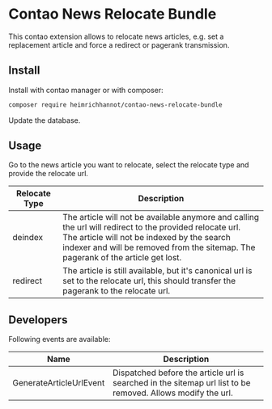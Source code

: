 # Contao News Relocate Bundle

This contao extension allows to relocate news articles, e.g. set a replacement article and force a redirect or pagerank transmission.


## Install

Install with contao manager or with composer: 

```bash
composer require heimrichhannot/contao-news-relocate-bundle
```

Update the database.

## Usage

Go to the news article you want to relocate, select the relocate type and provide the relocate url.

<table>
    <thead>
        <tr>
            <th>Relocate Type</th>
            <th>Description</th>
        </tr>
    </thead>
    <tbody>
        <tr>
            <td>deindex</td>
            <td>
                The article will not be available anymore and calling the url will redirect to the provided relocate url.<br>
                The article will not be indexed by the search indexer and will be removed from the sitemap.
                The pagerank of the article get lost.
            </td>
        </tr>
        <tr>
            <td>redirect</td>
            <td>The article is still available, but it's canonical url is set to the relocate url, this should transfer the pagerank to the relocate url.</td>
        </tr>
</table>

## Developers

Following events are available:

| Name                    | Description                                                                                                 |
|-------------------------|-------------------------------------------------------------------------------------------------------------|
| GenerateArticleUrlEvent | Dispatched before the article url is searched in the sitemap url list to be removed. Allows modify the url. |